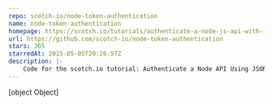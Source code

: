 ```yaml
---
repo: scotch-io/node-token-authentication
name: node-token-authentication
homepage: https://scotch.io/tutorials/authenticate-a-node-js-api-with-json-web-tokens
url: https://github.com/scotch-io/node-token-authentication
stars: 365
starredAt: 2015-05-05T20:26:57Z
description: |-
    Code for the scotch.io tutorial: Authenticate a Node API Using JSON Web Tokens
---
```


[object Object]
